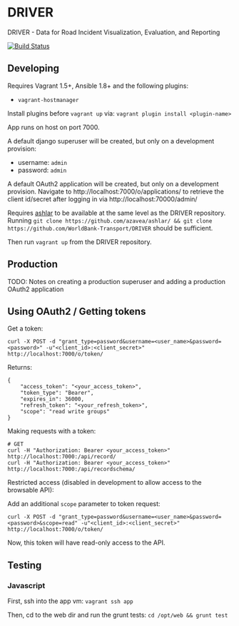 # DRIVER
DRIVER - Data for Road Incident Visualization, Evaluation, and Reporting

[![Build Status](https://travis-ci.org/WorldBank-Transport/DRIVER.svg?branch=develop)](https://travis-ci.org/WorldBank-Transport/DRIVER)

## Developing

Requires Vagrant 1.5+, Ansible 1.8+ and the following plugins:
  - `vagrant-hostmanager`

Install plugins before `vagrant up` via: `vagrant plugin install <plugin-name>`

App runs on host on port 7000.

A default django superuser will be created, but only on a development provision:
  - username: `admin`
  - password: `admin`

A default OAuth2 application will be created, but only on a development provision.
Navigate to http://localhost:7000/o/applications/ to retrieve the client id/secret after
logging in via http://localhost:70000/admin/

Requires [ashlar](https://github.com/azavea/ashlar/) to be available at the same level as
the DRIVER repository. Running `git clone https://github.com/azavea/ashlar/ && git clone
https://github.com/WorldBank-Transport/DRIVER` should be sufficient.

Then run `vagrant up` from the DRIVER repository.

## Production

TODO: Notes on creating a production superuser and adding a production OAuth2 application


## Using OAuth2 / Getting tokens

Get a token:
```
curl -X POST -d "grant_type=password&username=<user_name>&password=<password>" -u"<client_id>:<client_secret>" http://localhost:7000/o/token/
```

Returns:
```
{
    "access_token": "<your_access_token>",
    "token_type": "Bearer",
    "expires_in": 36000,
    "refresh_token": "<your_refresh_token>",
    "scope": "read write groups"
}
```

Making requests with a token:
```
# GET
curl -H "Authorization: Bearer <your_access_token>" http://localhost:7000:/api/record/
curl -H "Authorization: Bearer <your_access_token>" http://localhost:7000:/api/recordschema/
```

Restricted access (disabled in development to allow access to the browsable API):

Add an additional `scope` parameter to token request:
```
curl -X POST -d "grant_type=password&username=<user_name>&password=<password>&scope=read" -u"<client_id>:<client_secret>" http://localhost:7000/o/token/
```

Now, this token will have read-only access to the API.


## Testing

### Javascript

First, ssh into the app vm: `vagrant ssh app`

Then, cd to the web dir and run the grunt tests: `cd /opt/web && grunt test`
